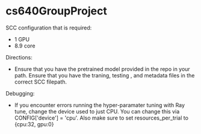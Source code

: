 # cs640GroupProject

SCC configuration that is required:
- 1 GPU
- 8.9 core

Directions:
- Ensure that you have the pretrained model provided in the repo in your path. Ensure that you have the traning, testing , and metadata files in the correct SCC filepath.

Debugging:
- If you encounter errors running the hyper-paramater tuning with Ray tune, change the device used to just CPU. You can change this via CONFIG['device'] = 'cpu'. Also make sure to set resources_per_trial to {cpu:32, gpu:0} 
